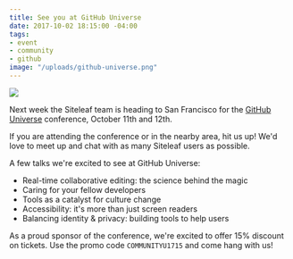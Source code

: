 ```yaml
---
title: See you at GitHub Universe
date: 2017-10-02 18:15:00 -04:00
tags:
- event
- community
- github
image: "/uploads/github-universe.png"
---
```


![](/uploads/github-universe.png)

Next week the Siteleaf team is heading to San Francisco for the [GitHub Universe](https://githubuniverse.com) conference, October 11th and 12th.

If you are attending the conference or in the nearby area, hit us up! We'd love to meet up and chat with as many Siteleaf users as possible.

A few talks we're excited to see at GitHub Universe:
- Real-time collaborative editing: the science behind the magic
- Caring for your fellow developers
- Tools as a catalyst for culture change
- Accessibility: it's more than just screen readers
- Balancing identity & privacy: building tools to help users

As a proud sponsor of the conference, we're excited to offer 15% discount on tickets. Use the promo code `COMMUNITYU1715` and come hang with us!